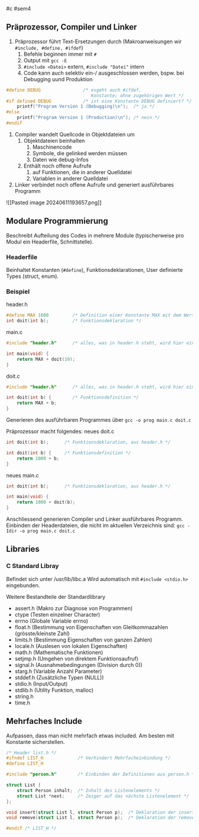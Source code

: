 #c #sem4 
## Präprozessor, Compiler und Linker

1. Präprozessor führt Text-Ersetzungen durch (Makroanweisungen wir `#include, #define, #ifdef`)
	1. Befehle beginnen immer mit `#`
	2. Output mit `gcc -E`
	3. `#include <Datei>` extern, `#include "Datei"` intern
	4. Code kann auch selektiv ein-/ ausgeschlossen werden, bspw. bei Debugging uund Produktion
```c
#define DEBUG                /* esgeht auch #ifdef, 
								Konstante; ohne zugehörigen Wert */
#if defined DEBUG            /* ist eine Konstante DEBUG definiert? */
	printf("Program Version 1 (Debugging)\n");  /* ja */
#else
	printf("Program Version 1 (Production)\n"); /* nein */
#endif

```
1. Compiler wandelt Quellcode in Objektdateien um
	1. Objektdateien beinhalten
		1. Maschinencode
		2. Symbole, die gelinked werden müssen
		3. Daten wie debug-Infos
	2. Enthält noch offene Aufrufe
		1. auf Funktionen, die in anderer Quelldatei
		2. Variablen in anderer Quelldatei
2. Linker verbindet noch offene Aufrufe und generiert ausführbares Programm

![[Pasted image 20240611193657.png]]
## Modulare Programmierung
Beschreibt Aufteilung des Codes in mehrere Module (typischerweise pro Modul ein Headerfile, Schnittstelle).

### Headerfile
Beinhaltet Konstanten (`#define`), Funktionsdeklarationen, User definierte Types (struct, enum).

### Beispiel
header.h
```c
#define MAX 1000         /* Definition einer Konstante MAX mit dem Wert 1000 */
int doit(int b);         /* Funktionsdeklaration */
```
main.c
```c
#include "header.h"      /* alles, was in header.h steht, wird hier eingefügt */

int main(void) {
    return MAX + doit(10);
}
```
doit.c
```c
#include "header.h"      /* alles, was in header.h steht, wird hier eingefügt */

int doit(int b) {        /* Funktionsdefinition */
    return MAX + b;
}

```

Generieren des ausführbaren Programmes über
`gcc -o prog main.c doit.c`

Präprozessor macht folgendes:
neues doit.c
```c
int doit(int b);      /* Funktionsdeklaration, aus header.h */

int doit(int b) {     /* Funktionsdefinition */
    return 1000 + b;
}
```
neues main.c
```c
int doit(int b);      /* Funktionsdeklaration, aus header.h */

int main(void) {
    return 1000 + doit(b);
}
```

Anschliessend generieren Compiler und Linker ausführbares Programm.
Einbinden der Headerdateien, die nicht im aktuellen Verzeichnis sind:
`gcc -Idir -o prog main.c doit.c`
## Libraries
### C Standard Libray
Befindet sich unter /usr/lib/libc.a
Wird automatisch mit `#include <stdio.h>` eingebunden.

Weitere Bestandteile der Standardlibrary
- assert.h (Makro zur Diagnose von Programmen)
- ctype (Testen einzelner Character)
- errno (Globale Variable errno)
- float.h (Bestimmung von Eigenschaften von Gleitkommazahlen (grösste/kleinste Zahl)
- limits.h (Bestimmung Eigenschaften von ganzen Zahlen)
- locale.h (Auslesen von lokalen Eigenschaften)
- math.h (Mathematische Funktionen)
- setjmp.h (Umgehen von direktem Funktionsaufruf)
- signal.h (Ausnahmebedingungen (Division durch 0))
- starg.h (Variable Anzahl Parameter)
- stddef.h (Zusätzliche Typen (NULL))
- stdio.h (Input/Output)
- stdlib.h (Utility Funktion, malloc)
- string.h
- time.h
## Mehrfaches Include
Aufpassen, dass man nicht mehrfach etwas included. Am besten mit Konstante sicherstellen.

```c
/* Header list.h */
#ifndef LIST_H             /* Verhindert Mehrfacheinbindung */
#define LIST_H

#include "person.h"        /* Einbinden der Definitionen aus person.h */

struct List {
    struct Person inhalt;  /* Inhalt des Listenelements */
    struct List *next;     /* Zeiger auf das nächste Listenelement */
};

void insert(struct List l, struct Person p);  /* Deklaration der insert-Funktion */
void remove(struct List l, struct Person p);  /* Deklaration der remove-Funktion */

#endif /* LIST_H */
```
